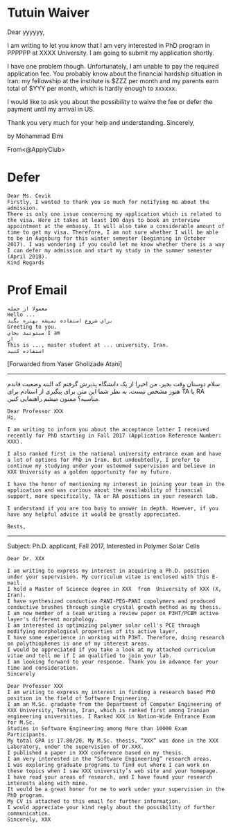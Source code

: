 # Tutuin Waiver

Dear yyyyyy,

I am writing to let you know that I am very interested in PhD program in PPPPPP at XXXX University. I am going to submit my application shortly.

I have one problem though. Unfortunately, I am unable to pay the required application fee. You probably know about the financial hardship situation in Iran: my fellowship at the institute is $ZZZ per month and my parents earn total of $YYY per month, which is hardly enough to xxxxxx.

I would like to ask you about the possibility to waive the fee or defer the payment until my arrival in US.

Thank you very much for your help and understanding.
Sincerely,

by Mohammad Elmi

From<@ApplyClub>

# Defer

```
Dear Ms. Cevik
Firstly, I wanted to thank you so much for notifying me about the admission.
There is only one issue concerning my application which is related to the visa. Here it takes at least 100 days to book an interview appointment at the embassy. It will also take a considerable amount of time to get my visa. Therefore, I am not sure whether I will be able to be in Augsburg for this winter semester (beginning in October 2017). I was wondering if you could let me know whether there is a way I can defer my admission and start my study in the summer semester (April 2018).
Kind Regards
```

# Prof Email

```
معمولا از جمله 
Hello ...
براي شروع استفاده نميشه بهتره بگيد
Greeting to you.
ميتونيد بجاي I am 
از 
This is ..., master student at ... university, Iran.
استفاده کنيد
```
[Forwarded from Yaser Gholizade Atani]

---- 
سلام دوستان 
وقت بخیر، من اخیرا از یک دانشگاه پذیرش گرفتم که البته وضعیت فاندم هنوز مشخص نیست، به نظر شما این متن برای پیگیری از استادم برای TA یا RA مناسبه؟ 
ممنون میشم راهنمایی کنین. 
```
Dear Professor XXX
Hi, 

I am writing to inform you about the acceptance letter I received recently for PhD starting in Fall 2017 (Application Reference Number: XXX). 

I also ranked first in the national university entrance exam and have a lot of options for PhD in Iran. But undoubtedly, I prefer to continue my studying under your esteemed supervision and believe in XXX University as a golden opportunity for my future. 

I have the honor of mentioning my interest in joining your team in the application and was curious about the availability of financial support, more specifically, TA or RA positions in your research lab.

I understand if you are too busy to answer in depth. However, if you have any helpful advice it would be greatly appreciated.

Bests,
```
-----

Subject:  Ph.D. applicant, Fall 2017, Interested in Polymer Solar Cells
```
Dear Dr. XXX

I am writing to express my interest in acquiring a Ph.D. position under your supervision. My curriculum vitae is enclosed with this E-mail.
I hold a Master of Science degree in XXX  from  University of XXX (X, Iran). 
I have synthesized conductive PANI-PEG-PANI copolymers and produced conductive brushes through single crystal growth method as my thesis.
I am now member of a team writing a review paper on P3HT/PCBM active layer's different morphology.
I am interested is optimizing polymer solar cell's PCE through modifying morphological properties of its active layer. 
I have some experience in working with P3HT. Therefore, doing research on polythiophenes is one of my interest areas.
I would be appreciated if you take a look at my attached curriculum vitae and tell me if I am qualified to join your lab.
I am looking forward to your response. Thank you in advance for your time and consideration.
Sincerely
```
```
Dear Professor XXX
I am writing to express my interest in finding a research based PhD position in the field of Software Engineering. 
I am an M.Sc. graduate from the Department of Computer Engineering of XXX University, Tehran, Iran, which is ranked first among Iranian engineering universities. I Ranked XXX in Nation-Wide Entrance Exam for M.Sc. 
Studies in Software Engineering among More than 10000 Exam Participants. 
My total GPA is 17.80/20. My M.Sc. thesis, “‎XXX” was done in the XXX Laboratory, under the supervision of Dr.XXX. 
I published a paper in XXX conference based on my thesis.   
I am very interested in the “Software Engineering” research areas. 
I was exploring graduate programs to find out where I can work on these topics when I saw XXX university’s web site and your homepage. 
I have read your areas of research, and I have found your research interests along with mine. 
It would be a great honor for me to work under your supervision in the PhD program.  
My CV is attached to this email for further information. 
I would appreciate your kind reply about the possibility of further communication.  
Sincerely, XXX
```